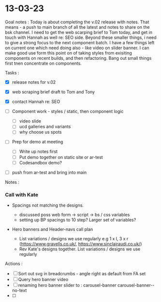 # 13-03-23

Goal notes :
Today is about completing the v.02 release with notes. That means - a push to main branch of all the latest and notes to share on the bsk channel.
I need to get the web scarping brief to Tom today, and get in touch with Hannah as well re: SEO side.
Beyond these smaller things, i need to give a strong focus to the next component batch. I have a few things left on current one which need doing also - like video on slider banner.
I can make good use form this point on of taking styles from exisiting components on recent builds, and then refactoring.
Bang out small things first tnen concentrate on components.

Tasks :
- [x] release notes for v.02
- [x] web scraping brief draft to Tom and Tony
- [x] contact Hannah re: SEO

- [ ] Component work - styles / static, then component logic
  - [ ] video slide
  - [ ] ucd galleries and variants
  - [ ] why choose us spots

- [ ] Prep for demo at meeting
  - [ ] Write up notes first
  - [ ] Put demo together on static site or ar-test
  - [ ] Codesandbox demo?

- [ ] push from ar-test and bring into main


Notes :

### Call with Kate

- Spacings not matching the designs.
  - discussed poss web form -> script -> bs / css variables
  - setting up BP spacings to 10 step? Larger set of variables?

- Hero banners and Header-navs call plan
  - List variations / designs we use regularly e.g 1 x l, 3 x r (https://www.gravells.co.uk/, https://www.sinclairaudi.co.uk/)
  - Rev Kate's designs together. List variations / designs we use regularly

Actions :
  - [ ] Sort out svg in breadcrumbs - angle right as default from FA set
  - [ ] Query hero banner video
  - [ ] renaming hero banner slider to : carousel-banner carousel-banner--no-text
  - [ ]
